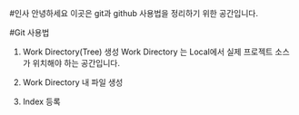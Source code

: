 #인사
안녕하세요 이곳은 git과 github 사용법을 정리하기 위한 공간입니다.

#Git 사용법

1. Work Directory(Tree) 생성
 Work Directory 는 Local에서 실제 프로젝트 소스가 위치해야 하는 공간입니다.
 
2. Work Directory 내 파일 생성

3. Index 등록